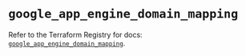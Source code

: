 # `google_app_engine_domain_mapping`

Refer to the Terraform Registry for docs: [`google_app_engine_domain_mapping`](https://registry.terraform.io/providers/hashicorp/google-beta/6.5.0/docs/resources/google_app_engine_domain_mapping).
